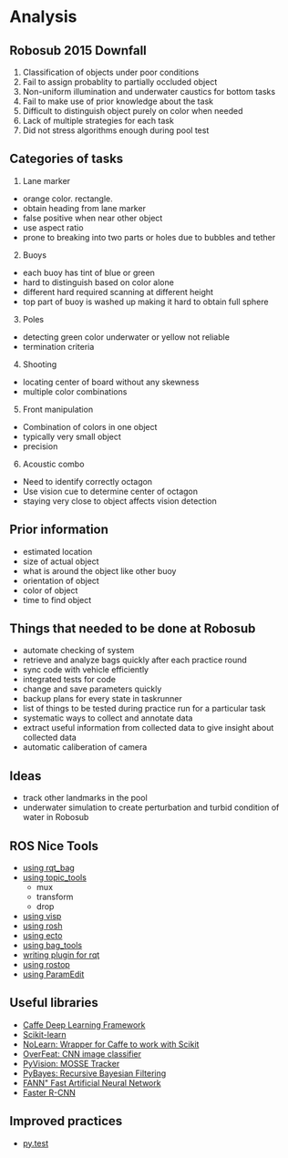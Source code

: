 # Analysis 

## Robosub 2015 Downfall
1. Classification of objects under poor conditions 
2. Fail to assign probablity to partially occluded object 
3. Non-uniform illumination and underwater caustics for bottom tasks 
4. Fail to make use of prior knowledge about the task
5. Difficult to distinguish object purely on color when needed 
6. Lack of multiple strategies for each task
7. Did not stress algorithms enough during pool test 

## Categories of tasks 
1. Lane marker
  - orange color. rectangle. 
  - obtain heading from lane marker
  - false positive when near other object 
  - use aspect ratio 
  - prone to breaking into two parts or holes due to bubbles and tether

2. Buoys
  - each buoy has tint of blue or green 
  - hard to distinguish based on color alone 
  - different hard required scanning at different height 
  - top part of buoy is washed up making it hard to obtain full sphere 

3. Poles
  - detecting green color underwater or yellow not reliable 
  - termination criteria 

4. Shooting 
  - locating center of board without any skewness 
  - multiple color combinations 

5. Front manipulation 
  - Combination of colors in one object
  - typically very small object 
  - precision 

6. Acoustic combo 
  - Need to identify correctly octagon 
  - Use vision cue to determine center of octagon 
  - staying very close to object affects vision detection 
  
## Prior information
  - estimated location 
  - size of actual object
  - what is around the object like other buoy 
  - orientation of object 
  - color of object
  - time to find object 

## Things that needed to be done at Robosub 
  -  automate checking of system 
  -  retrieve and analyze bags quickly after each practice round 
  -  sync code with vehicle efficiently
  -  integrated tests for code 
  -  change and save parameters quickly
  -  backup plans for every state in taskrunner 
  -  list of things to be tested during practice run for a particular task 
  -  systematic ways to collect and annotate data 
  -  extract useful information from collected data to give insight about collected data
  -  automatic caliberation of camera 

## Ideas
  - track other landmarks in the pool
  - underwater simulation to create perturbation and turbid condition of water in Robosub 
  
## ROS Nice Tools 
  - [using rqt_bag](http://wiki.ros.org/rqt_bag)
  - [using topic_tools](http://wiki.ros.org/topic_tools)
    - mux 
    - transform
    - drop 
  - [using visp](http://wiki.ros.org/visp) 
  - [using rosh](http://wiki.ros.org/rosh)
  - [using ecto](http://plasmodic.github.io/ecto/)
  - [using bag_tools](http://wiki.ros.org/bag_tools)
  - [writing plugin for rqt](http://wiki.ros.org/rqt/Tutorials/Writing%20a%20Python%20Plugin)
  - [using rostop](http://wiki.ros.org/rqt_top)
  - [using ParamEdit](http://wiki.ros.org/rosgui_paramedit)
  
## Useful libraries
  - [Caffe Deep Learning Framework](http://caffe.berkeleyvision.org/)
  - [Scikit-learn](http://scikit-learn.org/stable/)
  - [NoLearn: Wrapper for Caffe to work with Scikit](https://pythonhosted.org/nolearn/)
  - [OverFeat: CNN image classifier](https://github.com/sermanet/OverFeat)
  - [PyVision: MOSSE Tracker](https://github.com/sermanet/OverFeat)
  - [PyBayes: Recursive Bayesian Filtering](https://github.com/rlabbe/Kalman-and-Bayesian-Filters-in-Python)
  - [FANN" Fast Artificial Neural Network](http://leenissen.dk/fann/wp/)
  - [Faster R-CNN](https://github.com/rbgirshick/fast-rcnn)

## Improved practices 
  - [py.test](http://pytest.org/latest/)
  
